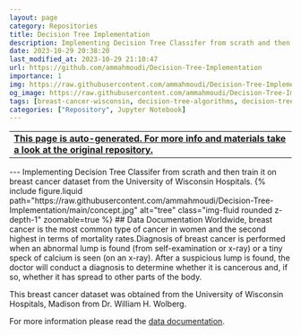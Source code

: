 ```yaml
---
layout: page
category: Repositories
title: Decision Tree Implementation
description: Implementing Decision Tree Classifer from scrath and then train it on breast cancer dataset from the University of Wisconsin Hospitals
date: 2023-10-29 20:38:20 
last_modified_at: 2023-10-29 21:10:47 
url: https://github.com/ammahmoudi/Decision-Tree-Implementation
importance: 1
img: https://raw.githubusercontent.com/ammahmoudi/Decision-Tree-Implementation/main/concept.jpg
og_image: https://raw.githubusercontent.com/ammahmoudi/Decision-Tree-Implementation/main/concept.jpg
tags: [breast-cancer-wisconsin, decision-tree-algorithms, decision-trees, machine-learning, ml]
categories: ["Repository", Jupyter Notebook]
---
```

<div id="open-in-github" > <table class="table-cv list-group-table"> <tbody> <tr>    <td class="list-group-name"><b>   <a href="https://github.com/ammahmoudi/Decision-Tree-Implementation" rel="external nofollow noopener" target="_blank"><i class="fa-brands fa-github"></i> This page is auto-generated. For more info and materials take a look at the original repository.</a> </b></td></tr> </tbody> </table></div>
---
Implementing Decision Tree Classifer from scrath and then train it on breast cancer dataset from the University of Wisconsin Hospitals.
{% include figure.liquid path="https://raw.githubusercontent.com/ammahmoudi/Decision-Tree-Implementation/main/concept.jpg" alt="tree" class="img-fluid rounded z-depth-1" zoomable=true %}
## Data Documentation
Worldwide, breast cancer is the most common type of cancer in women and the second highest in terms of mortality rates.Diagnosis of breast cancer is performed when an abnormal lump is found (from self-examination or x-ray) or a tiny speck of calcium is seen (on an x-ray). After a suspicious lump is found, the doctor will conduct a diagnosis to determine whether it is cancerous and, if so, whether it has spread to other parts of the body.

This breast cancer dataset was obtained from the University of Wisconsin Hospitals, Madison from Dr. William H. Wolberg.

For more information please read the [data documentation](https://www.kaggle.com/datasets/merishnasuwal/breast-cancer-prediction-dataset).

